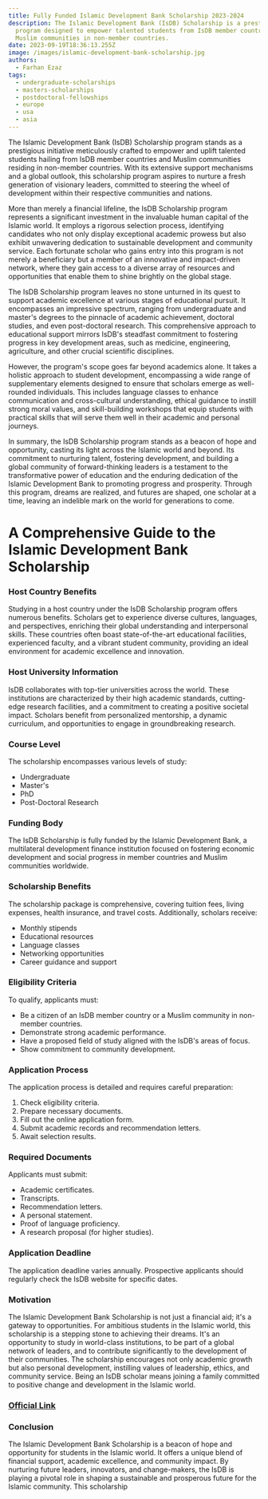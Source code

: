 ```yaml
---
title: Fully Funded Islamic Development Bank Scholarship 2023-2024
description: The Islamic Development Bank (IsDB) Scholarship is a prestigious
  program designed to empower talented students from IsDB member countries and
  Muslim communities in non-member countries.
date: 2023-09-19T18:36:13.255Z
image: /images/islamic-development-bank-scholarship.jpg
authors:
  - Farhan Ezaz
tags:
  - undergraduate-scholarships
  - masters-scholarships
  - postdoctoral-fellowships
  - europe
  - usa
  - asia
---
```

The Islamic Development Bank (IsDB) Scholarship program stands as a prestigious initiative meticulously crafted to empower and uplift talented students hailing from IsDB member countries and Muslim communities residing in non-member countries. With its extensive support mechanisms and a global outlook, this scholarship program aspires to nurture a fresh generation of visionary leaders, committed to steering the wheel of development within their respective communities and nations.

More than merely a financial lifeline, the IsDB Scholarship program represents a significant investment in the invaluable human capital of the Islamic world. It employs a rigorous selection process, identifying candidates who not only display exceptional academic prowess but also exhibit unwavering dedication to sustainable development and community service. Each fortunate scholar who gains entry into this program is not merely a beneficiary but a member of an innovative and impact-driven network, where they gain access to a diverse array of resources and opportunities that enable them to shine brightly on the global stage.

The IsDB Scholarship program leaves no stone unturned in its quest to support academic excellence at various stages of educational pursuit. It encompasses an impressive spectrum, ranging from undergraduate and master's degrees to the pinnacle of academic achievement, doctoral studies, and even post-doctoral research. This comprehensive approach to educational support mirrors IsDB's steadfast commitment to fostering progress in key development areas, such as medicine, engineering, agriculture, and other crucial scientific disciplines.

However, the program's scope goes far beyond academics alone. It takes a holistic approach to student development, encompassing a wide range of supplementary elements designed to ensure that scholars emerge as well-rounded individuals. This includes language classes to enhance communication and cross-cultural understanding, ethical guidance to instill strong moral values, and skill-building workshops that equip students with practical skills that will serve them well in their academic and personal journeys.

In summary, the IsDB Scholarship program stands as a beacon of hope and opportunity, casting its light across the Islamic world and beyond. Its commitment to nurturing talent, fostering development, and building a global community of forward-thinking leaders is a testament to the transformative power of education and the enduring dedication of the Islamic Development Bank to promoting progress and prosperity. Through this program, dreams are realized, and futures are shaped, one scholar at a time, leaving an indelible mark on the world for generations to come.

# A Comprehensive Guide to the Islamic Development Bank Scholarship

### Host Country Benefits

Studying in a host country under the IsDB Scholarship program offers numerous benefits. Scholars get to experience diverse cultures, languages, and perspectives, enriching their global understanding and interpersonal skills. These countries often boast state-of-the-art educational facilities, experienced faculty, and a vibrant student community, providing an ideal environment for academic excellence and innovation.

### Host University Information

IsDB collaborates with top-tier universities across the world. These institutions are characterized by their high academic standards, cutting-edge research facilities, and a commitment to creating a positive societal impact. Scholars benefit from personalized mentorship, a dynamic curriculum, and opportunities to engage in groundbreaking research.

### Course Level

The scholarship encompasses various levels of study:

* Undergraduate
* Master's
* PhD
* Post-Doctoral Research

### Funding Body

The IsDB Scholarship is fully funded by the Islamic Development Bank, a multilateral development finance institution focused on fostering economic development and social progress in member countries and Muslim communities worldwide.

### Scholarship Benefits

The scholarship package is comprehensive, covering tuition fees, living expenses, health insurance, and travel costs. Additionally, scholars receive:

* Monthly stipends
* Educational resources
* Language classes
* Networking opportunities
* Career guidance and support

### Eligibility Criteria

To qualify, applicants must:

* Be a citizen of an IsDB member country or a Muslim community in non-member countries.
* Demonstrate strong academic performance.
* Have a proposed field of study aligned with the IsDB's areas of focus.
* Show commitment to community development.

### Application Process

The application process is detailed and requires careful preparation:

1. Check eligibility criteria.
2. Prepare necessary documents.
3. Fill out the online application form.
4. Submit academic records and recommendation letters.
5. Await selection results.

### Required Documents

Applicants must submit:

* Academic certificates.
* Transcripts.
* Recommendation letters.
* A personal statement.
* Proof of language proficiency.
* A research proposal (for higher studies).

### Application Deadline

The application deadline varies annually. Prospective applicants should regularly check the IsDB website for specific dates.

### Motivation 

The Islamic Development Bank Scholarship is not just a financial aid; it's a gateway to opportunities. For ambitious students in the Islamic world, this scholarship is a stepping stone to achieving their dreams. It's an opportunity to study in world-class institutions, to be part of a global network of leaders, and to contribute significantly to the development of their communities. The scholarship encourages not only academic growth but also personal development, instilling values of leadership, ethics, and community service. Being an IsDB scholar means joining a family committed to positive change and development in the Islamic world.

### [O﻿fficial Link](https://www.isdb.org/scholarships-backup/partnership)

### Conclusion

The Islamic Development Bank Scholarship is a beacon of hope and opportunity for students in the Islamic world. It offers a unique blend of financial support, academic excellence, and community impact. By nurturing future leaders, innovators, and change-makers, the IsDB is playing a pivotal role in shaping a sustainable and prosperous future for the Islamic community. This scholarship